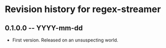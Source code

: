 # Revision history for regex-streamer

## 0.1.0.0  -- YYYY-mm-dd

* First version. Released on an unsuspecting world.
